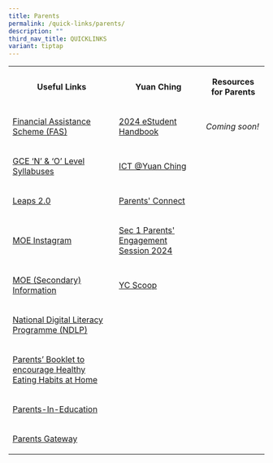 ```yaml
---
title: Parents
permalink: /quick-links/parents/
description: ""
third_nav_title: QUICKLINKS
variant: tiptap
---
```

<table>
<tbody>
<tr>
<th rowspan="1" colspan="1">
<p>Useful Links</p>
</th>
<th rowspan="1" colspan="1">
<p>Yuan Ching</p>
</th>
<th rowspan="1" colspan="1">
<p>Resources for Parents</p>
</th>
</tr>
<tr>
<td rowspan="1" colspan="1">
<p><a href="/others/financial-assistance-scheme-fas/" rel="noopener noreferrer nofollow" target="_blank">Financial Assistance Scheme (FAS)</a>
</p>
</td>
<td rowspan="1" colspan="1">
<p><a href="https://for.edu.sg/yc2024-estudent-handbook-v2" rel="noopener noreferrer nofollow" target="_blank">2024 eStudent Handbook</a>
</p>
</td>
<td rowspan="1" colspan="1">
<p><em>Coming soon!</em>
</p>
</td>
</tr>
<tr>
<td rowspan="1" colspan="1">
<p><a href="https://www.seab.gov.sg/" rel="noopener noreferrer nofollow" target="_blank">GCE ‘N’ &amp; ‘O’ Level Syllabuses</a>
</p>
</td>
<td rowspan="1" colspan="1">
<p><a href="https://sites.google.com/view/hblyuanching/home" rel="noopener noreferrer nofollow" target="_blank">ICT @Yuan Ching</a>
</p>
</td>
<td rowspan="1" colspan="1">
<p></p>
</td>
</tr>
<tr>
<td rowspan="1" colspan="1">
<p><a href="https://www.moe.gov.sg/education-in-sg/our-programmes/cca/leaps2-0" rel="noopener noreferrer nofollow" target="_blank">Leaps 2.0</a>
</p>
</td>
<td rowspan="1" colspan="1">
<p><a href="/quick-links/for-parents/parents-connect/" rel="noopener noreferrer nofollow" target="_blank">Parents' Connect</a>
</p>
</td>
<td rowspan="1" colspan="1">
<p></p>
</td>
</tr>
<tr>
<td rowspan="1" colspan="1">
<p><a href="https://www.instagram.com/parentingwith.moesg/" rel="noopener noreferrer nofollow" target="_blank">MOE Instagram</a>
</p>
</td>
<td rowspan="1" colspan="1">
<p><a href="/quick-links/for-parents/sec1pes2024/" rel="noopener noreferrer nofollow" target="_blank">Sec 1 Parents' Engagement Session 2024</a>
</p>
</td>
<td rowspan="1" colspan="1">
<p></p>
</td>
</tr>
<tr>
<td rowspan="1" colspan="1">
<p><a href="https://www.moe.gov.sg/secondary" rel="noopener noreferrer nofollow" target="_blank">MOE (Secondary) Information</a>
</p>
</td>
<td rowspan="1" colspan="1">
<p><a href="/quick-links/for-parents/yc-scoop/" rel="noopener noreferrer nofollow" target="_blank">YC Scoop</a>
</p>
</td>
<td rowspan="1" colspan="1">
<p></p>
</td>
</tr>
<tr>
<td rowspan="1" colspan="1">
<p><a href="/passionate-trailblazers/national-digital-literacy-programme-ndlp/" rel="noopener noreferrer nofollow" target="_blank">National Digital Literacy Programme (NDLP)</a>
</p>
</td>
<td rowspan="1" colspan="1">
<p></p>
</td>
<td rowspan="1" colspan="1">
<p></p>
</td>
</tr>
<tr>
<td rowspan="1" colspan="1">
<p><a href="/files/HPB%20HM%20Parents%20Booklet_School_Generic_30%20Mar.pdf" rel="noopener noreferrer nofollow" target="_blank">Parents’ Booklet to encourage Healthy Eating Habits at Home</a>
</p>
</td>
<td rowspan="1" colspan="1">
<p></p>
</td>
<td rowspan="1" colspan="1">
<p></p>
</td>
</tr>
<tr>
<td rowspan="1" colspan="1">
<p><a href="https://www.schoolbag.edu.sg/" rel="noopener noreferrer nofollow" target="_blank">Parents-In-Education</a>
</p>
</td>
<td rowspan="1" colspan="1">
<p></p>
</td>
<td rowspan="1" colspan="1">
<p></p>
</td>
</tr>
<tr>
<td rowspan="1" colspan="1">
<p><a href="/quick-links/for-parents/parents-gateway/" rel="noopener noreferrer nofollow" target="_blank">Parents Gateway</a>
</p>
</td>
<td rowspan="1" colspan="1">
<p></p>
</td>
<td rowspan="1" colspan="1">
<p></p>
</td>
</tr>
</tbody>
</table>
<p></p>